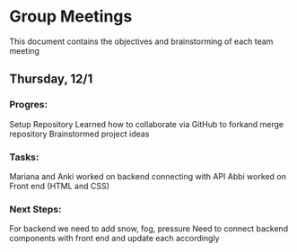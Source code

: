 # Group Meetings
This document contains the objectives and brainstorming of each team meeting
## Thursday, 12/1
### Progres:
Setup Repository
Learned how to collaborate via GitHub to forkand merge repository
Brainstormed project ideas
### Tasks:
Mariana and Anki worked on backend connecting with API
Abbi worked on Front end (HTML and CSS)
### Next Steps:
For backend we need to add snow, fog, pressure
Need to connect backend components with front end and update each accordingly
